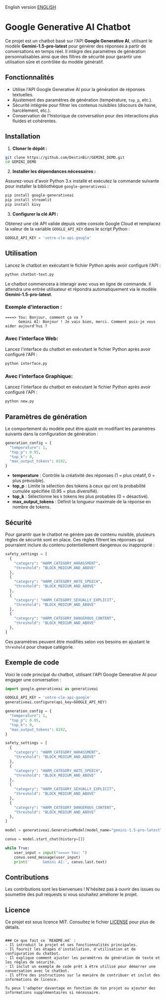 English version [ENGLISH](./README_en.md)

# Google Generative AI Chatbot

Ce projet est un chatbot basé sur l'API **Google Generative AI**, utilisant le modèle **Gemini-1.5-pro-latest** pour générer des réponses à partir de conversations en temps réel. Il intègre des paramètres de génération personnalisables ainsi que des filtres de sécurité pour garantir une utilisation sûre et contrôlée du modèle génératif.

## Fonctionnalités

- Utilise l'API Google Generative AI pour la génération de réponses textuelles.
- Ajustement des paramètres de génération (température, `top_p`, etc.).
- Sécurité intégrée pour filtrer les contenus nuisibles (discours de haine, harcèlement, etc.).
- Conservation de l'historique de conversation pour des interactions plus fluides et cohérentes.

## Installation

1. **Cloner le dépôt :**

```bash
git clone https://github.com/DestinBir/GEMINI_DEMO.git
cd GEMINI_DEMO
```

2. **Installer les dépendances nécessaires :**

Assurez-vous d'avoir Python 3.x installé et exécutez la commande suivante pour installer la bibliothèque `google-generativeai` :

```bash
pip install google-generativeai
pip install streamlit
pip install kivy
```

3. **Configurer la clé API :**

Obtenez une clé API valide depuis votre console Google Cloud et remplacez la valeur de la variable `GOOGLE_API_KEY` dans le script Python :

```python
GOOGLE_API_KEY = 'votre-cle-api-google'
```

## Utilisation

Lancez le chatbot en exécutant le fichier Python après avoir configuré l'API :

```bash
python chatbot-text.py
```

Le chatbot commencera à interagir avec vous en ligne de commande. Il attendra une entrée utilisateur et répondra automatiquement via le modèle **Gemini-1.5-pro-latest**.

### Exemple d'interaction :

```
====> You: Bonjour, comment ça va ?
      Gemini AI: Bonjour ! Je vais bien, merci. Comment puis-je vous aider aujourd'hui ?
```

### Avec l'interface Web:

Lancez l'interface du chatbot en exécutant le fichier Python après avoir configuré l'API :

```bash
python interface.py
```

### Avec l'interface Graphique:

Lancez l'interface du chatbot en exécutant le fichier Python après avoir configuré l'API :

```bash
python new.py
```

## Paramètres de génération

Le comportement du modèle peut être ajusté en modifiant les paramètres suivants dans la configuration de génération :

```python
generation_config = {
  "temperature": 1,
  "top_p": 0.95,
  "top_k": 0,
  "max_output_tokens": 8192,
}
```

- **temperature** : Contrôle la créativité des réponses (1 = plus créatif, 0 = plus prévisible).
- **top_p** : Limite la sélection des tokens à ceux qui ont la probabilité cumulée spécifiée (0.95 = plus diversifié).
- **top_k** : Sélectionne les `k` tokens les plus probables (0 = désactivé).
- **max_output_tokens** : Définit la longueur maximale de la réponse en nombre de tokens.

## Sécurité

Pour garantir que le chatbot ne génère pas de contenu nuisible, plusieurs règles de sécurité sont en place. Ces règles filtrent les réponses qui pourraient inclure du contenu potentiellement dangereux ou inapproprié :

```python
safety_settings = [
  {
    "category": "HARM_CATEGORY_HARASSMENT",
    "threshold": "BLOCK_MEDIUM_AND_ABOVE"
  },
  {
    "category": "HARM_CATEGORY_HATE_SPEECH",
    "threshold": "BLOCK_MEDIUM_AND_ABOVE"
  },
  {
    "category": "HARM_CATEGORY_SEXUALLY_EXPLICIT",
    "threshold": "BLOCK_MEDIUM_AND_ABOVE"
  },
  {
    "category": "HARM_CATEGORY_DANGEROUS_CONTENT",
    "threshold": "BLOCK_MEDIUM_AND_ABOVE"
  },
]
```

Ces paramètres peuvent être modifiés selon vos besoins en ajustant le `threshold` pour chaque catégorie.

## Exemple de code

Voici le code principal du chatbot, utilisant l'API Google Generative AI pour engager une conversation :

```python
import google.generativeai as generativeai

GOOGLE_API_KEY = 'votre-cle-api-google'
generativeai.configure(api_key=GOOGLE_API_KEY)

generation_config = {
  "temperature": 1,
  "top_p": 0.95,
  "top_k": 0,
  "max_output_tokens": 8192,
}

safety_settings = [
  {
    "category": "HARM_CATEGORY_HARASSMENT",
    "threshold": "BLOCK_MEDIUM_AND_ABOVE"
  },
  {
    "category": "HARM_CATEGORY_HATE_SPEECH",
    "threshold": "BLOCK_MEDIUM_AND_ABOVE"
  },
  {
    "category": "HARM_CATEGORY_SEXUALLY_EXPLICIT",
    "threshold": "BLOCK_MEDIUM_AND_ABOVE"
  },
  {
    "category": "HARM_CATEGORY_DANGEROUS_CONTENT",
    "threshold": "BLOCK_MEDIUM_AND_ABOVE"
  },
]

model = generativeai.GenerativeModel(model_name="gemini-1.5-pro-latest", generation_config=generation_config, safety_settings=safety_settings)

convo = model.start_chat(history=[])

while True:
    user_input = input("====> You: ")
    convo.send_message(user_input)
    print('      Gemini AI:', convo.last.text)
```

## Contributions

Les contributions sont les bienvenues ! N'hésitez pas à ouvrir des issues ou soumettre des pull requests si vous souhaitez améliorer le projet.

## Licence

Ce projet est sous licence MIT. Consultez le fichier [LICENSE](./LICENSE) pour plus de détails.
```

### Ce que fait ce `README.md` :
- Il introduit le projet et ses fonctionnalités principales.
- Il fournit les étapes d'installation, d'utilisation et de configuration du chatbot.
- Il explique comment ajuster les paramètres de génération de texte et les règles de sécurité.
- Il inclut un exemple de code prêt à être utilisé pour démarrer une conversation avec le chatbot.
- Il offre des instructions sur la manière de contribuer et inclut des informations de licence.

Tu peux l'adapter davantage en fonction de ton projet ou ajouter des informations supplémentaires si nécessaire.
